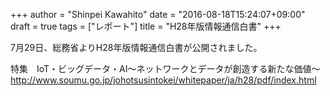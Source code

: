 +++
author = "Shinpei Kawahito"
date = "2016-08-18T15:24:07+09:00"
draft = true
tags = ["レポート"]
title = "H28年版情報通信白書"
+++

7月29日、総務省よりH28年版情報通信白書が公開されました。

特集　IoT・ビッグデータ・AI～ネットワークとデータが創造する新たな価値～  
http://www.soumu.go.jp/johotsusintokei/whitepaper/ja/h28/pdf/index.html
